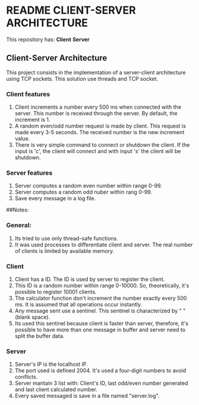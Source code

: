 # README CLIENT-SERVER ARCHITECTURE

This repository has:
**Client**
**Server**

## Client-Server Architecture
This project consists in the implementation of a server-client architecture using TCP sockets. This solution use threads and TCP socket.

### Client features
1. Client increments a number every 500 ms when connected with the server. This number is received through the server. By default, the increment is 1.
2. A random even/odd number request is made by client. This request is made every 3-5 seconds.
   The received number is the new increment value.
3. There is very simple command to connect or shutdown the client. If the input is 'c', the client will connect and with input 's' the client will be shutdown.

### Server features
1. Server computes a random even number within range 0-99.
2. Server computes a random odd nuber within rang 0-99.
3. Save every message in a log file.

##Notes:
### General:
1. Its tried to use only thread-safe functions.
2. It was used processes to differentiate client and server. The real number of clients is limited by available memory.
 
### Client
1. Client has a ID. The ID is used by server to register the client.
2.  This ID is a random number within range 0-10000. So, theoretically, it's possible to register 10001 clients.
3. The calculator function don't increment the number exactly every 500 ms. It is assumed that all operations occur instantly.
4. Any message sent use a sentinel. This sentinel is characterized by " " (blank space).
5. Its used this sentinel because client is faster than server, therefore, it's possible to have more than one message in buffer and server need to split the buffer data.

### Server
1. Server's IP is the localhost IP.
2. The port used is defined 2004. It's used a four-digit numbers to avoid conflicts.
3. Server mantain 3 list with: Client's ID, last odd/even number generated and last client calculated number.
4. Every saved messaged is save in a file named "server.log".
